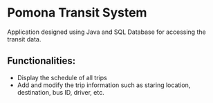 # Pomona Transit System
Application designed using Java and SQL Database for accessing the transit data. 
## Functionalities:
* Display the schedule of all trips
* Add and modify the trip information such as staring location, destination, bus ID, driver, etc.

